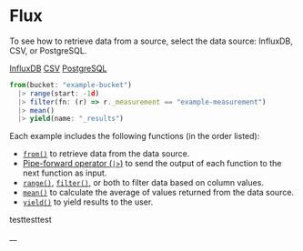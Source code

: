 # Flux

To see how to retrieve data from a source, select the data source: InfluxDB, CSV, or PostgreSQL.

[InfluxDB](https://docs.influxdata.com/flux/v0.x/get-started/#) [CSV](https://docs.influxdata.com/flux/v0.x/get-started/#) [PostgreSQL](https://docs.influxdata.com/flux/v0.x/get-started/#)

```js
from(bucket: "example-bucket")
  |> range(start: -1d)
  |> filter(fn: (r) => r._measurement == "example-measurement")
  |> mean()
  |> yield(name: "_results")
```

Each example includes the following functions (in the order listed):

* [`from()`](https://docs.influxdata.com/flux/v0.x/stdlib/influxdata/influxdb/from/) to retrieve data from the data source.
* [Pipe-forward operator (`|>`)](https://docs.influxdata.com/flux/v0.x/get-started/syntax-basics/#pipe-forward-operator) to send the output of each function to the next function as input.
* [`range()`](https://docs.influxdata.com/flux/v0.x/stdlib/universe/range/), [`filter()`](https://docs.influxdata.com/flux/v0.x/stdlib/universe/filter/), or both to filter data based on column values.
* [`mean()`](https://docs.influxdata.com/flux/v0.x/stdlib/universe/mean/) to calculate the average of values returned from the data source.
* [`yield()`](https://docs.influxdata.com/flux/v0.x/stdlib/universe/yield/) to yield results to the user.

testtesttest

__
